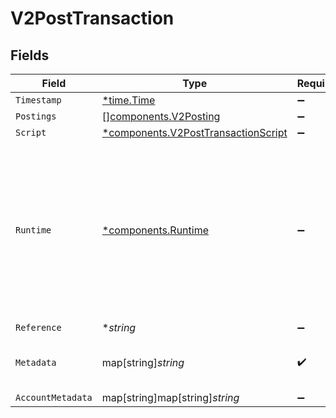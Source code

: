 # V2PostTransaction


## Fields

| Field                                                                                                                                                  | Type                                                                                                                                                   | Required                                                                                                                                               | Description                                                                                                                                            | Example                                                                                                                                                |
| ------------------------------------------------------------------------------------------------------------------------------------------------------ | ------------------------------------------------------------------------------------------------------------------------------------------------------ | ------------------------------------------------------------------------------------------------------------------------------------------------------ | ------------------------------------------------------------------------------------------------------------------------------------------------------ | ------------------------------------------------------------------------------------------------------------------------------------------------------ |
| `Timestamp`                                                                                                                                            | [*time.Time](https://pkg.go.dev/time#Time)                                                                                                             | :heavy_minus_sign:                                                                                                                                     | N/A                                                                                                                                                    |                                                                                                                                                        |
| `Postings`                                                                                                                                             | [][components.V2Posting](../../models/components/v2posting.md)                                                                                         | :heavy_minus_sign:                                                                                                                                     | N/A                                                                                                                                                    |                                                                                                                                                        |
| `Script`                                                                                                                                               | [*components.V2PostTransactionScript](../../models/components/v2posttransactionscript.md)                                                              | :heavy_minus_sign:                                                                                                                                     | N/A                                                                                                                                                    |                                                                                                                                                        |
| `Runtime`                                                                                                                                              | [*components.Runtime](../../models/components/runtime.md)                                                                                              | :heavy_minus_sign:                                                                                                                                     | The numscript runtime used to execute the script. Uses "machine" by default, unless the "--experimental-numscript-interpreter" feature flag is passed. |                                                                                                                                                        |
| `Reference`                                                                                                                                            | **string*                                                                                                                                              | :heavy_minus_sign:                                                                                                                                     | N/A                                                                                                                                                    | ref:001                                                                                                                                                |
| `Metadata`                                                                                                                                             | map[string]*string*                                                                                                                                    | :heavy_check_mark:                                                                                                                                     | N/A                                                                                                                                                    | {<br/>"admin": "true"<br/>}                                                                                                                            |
| `AccountMetadata`                                                                                                                                      | map[string]map[string]*string*                                                                                                                         | :heavy_minus_sign:                                                                                                                                     | N/A                                                                                                                                                    |                                                                                                                                                        |